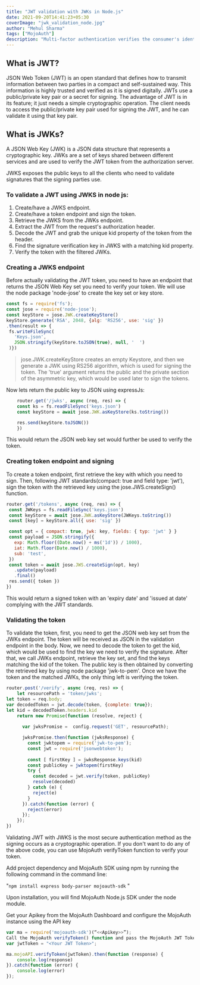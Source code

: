 ```yaml
---
title: "JWT validation with JWKs in Node.js"
date: 2021-09-20T14:41:23+05:30
coverImage: "jwk_validation_node.jpg"
author: "Mehul Sharma"
tags: ["MojoAuth"]
description: "Multi-factor authentication verifies the consumer's identity in multiple steps using different methods. Hence, it provides another layer of security on top of the login credentials."
---
```


## What is JWT?

JSON Web Token (JWT) is an open standard that defines how to transmit information between two parties in a compact and self-sustained way. This information is highly trusted and verified as it is signed digitally. JWTs use a public/private key pair or a secret for signing. The advantage of JWT is in its feature; it just needs a simple cryptographic operation. The client needs to access the public/private key pair used for signing the JWT, and he can validate it using that key pair. 


## What is JWKs?

​​A JSON Web Key (JWK) is a JSON data structure that represents a cryptographic key. JWKs are a set of keys shared between different services and are used to verify the JWT token from the authorization server.

JWKS exposes the public keys to all the clients who need to validate signatures that the signing parties use. 

### To validate a JWT using JWKS in node js:

1. Create/have a JWKS endpoint.
2. Create/have a token endpoint and sign the token.
3. Retrieve the JWKS from the JWKs endpoint. 
4. Extract the JWT from the request's authorization header.
5. Decode the JWT and grab the unique kid property of the token from the header.
6. Find the signature verification key in JWKS with a matching kid property.
7. Verify the token with the filtered JWKs.
 
### Creating a JWKS endpoint 

Before actually validating the JWT token, you need to have an endpoint that returns the JSON Web Key set you need to verify your token. We will use the node package 'node-jose' to create the key set or key store. 

```JavaScript
const fs = require('fs');
const jose = require('node-jose');
const keyStore = jose.JWK.createKeyStore()
keyStore.generate('RSA', 2048, {alg: 'RS256', use: 'sig' })
.then(result => {
 fs.writeFileSync(
   'Keys.json',
   JSON.stringify(keyStore.toJSON(true), null, '  ')
 )})
 ```

> jose.JWK.createKeyStore creates an empty Keystore, and then we generate a JWK using RS256 algorithm, which is used for signing the token. 
The 'true' argument returns the public and the private section of the asymmetric key, which would be used later to sign the tokens.

Now lets return the public key to JSON using expressJs:

```js
	router.get('/jwks', async (req, res) => {
    const ks = fs.readFileSync('keys.json')
    const keyStore = await jose.JWK.asKeyStore(ks.toString())

    res.send(keyStore.toJSON())
    })
```
This would return the JSON web key set would further be used to verify the token. 

### Creating token endpoint and signing

To create a token endpoint, first retrieve the key with which you need to sign. Then, following JWT standards(compact: true and field type: 'jwt'), sign the token with the retrieved key using the jose.JWS.createSign() function.

```js
router.get('/tokens', async (req, res) => {
 const JWKeys = fs.readFileSync('keys.json')
 const keyStore = await jose.JWK.asKeyStore(JWKeys.toString())
 const [key] = keyStore.all({ use: 'sig' })

 const opt = { compact: true, jwk: key, fields: { typ: 'jwt' } }
 const payload = JSON.stringify({
   exp: Math.floor((Date.now() + ms('1d')) / 1000),
   iat: Math.floor(Date.now() / 1000),
   sub: 'test',
 })
 const token = await jose.JWS.createSign(opt, key)
   .update(payload)
   .final()
 res.send({ token })
})
```
This would return a signed token with an 'expiry date' and 'issued at date' complying with the JWT standards.

### Validating the token

To validate the token, first, you need to get the JSON web key set from the JWKs endpoint. The token will be received as JSON in the validation endpoint in the body. Now, we need to decode the token to get the kid, which would be used to find the key we need to verify the signature. After that, we call JWKs endpoint, retrieve the key set, and find the keys matching the kid of the token. The public key is then obtained by converting the retrieved key by using node package 'jwk-to-pem'. Once we have the token and the matched JWKs, the only thing left is verifying the token.

```js 
router.post('/verify', async (req, res) => {
    let resourcePath = 'token/jwks';
let token = req.body; 
var decodedToken = jwt.decode(token, {complete: true});
let kid = decodedToken.headers.kid
    return new Promise(function (resolve, reject) {
	
      var jwksPromise =  config.request('GET', resourcePath);

      jwksPromise.then(function (jwksResponse) {
        const jwktopem = require('jwk-to-pem');
        const jwt = require('jsonwebtoken');
	  
        const [ firstKey ] = jwksResponse.keys(kid)
        const publicKey = jwktopem(firstKey)
        try {
          const decoded = jwt.verify(token, publicKey)
          resolve(decoded)
        } catch (e) {
          reject(e)
        }
      }).catch(function (error) {
        reject(error)
      });
    });
})
```
Validating JWT with JWKS is the most secure authentication method as the signing occurs as a cryptographic operation. If you don't want to do any of the above code, you can use MojoAuth verifyToken function to verify your token. 

Add project dependency and MojoAuth SDK using npm by running the following command in the command line:

"`npm install express body-parser mojoauth-sdk` "

Upon installation, you will find MojoAuth Node.js SDK under the node module.

Get your Apikey from the MojoAuth Dashboard and configure the MojoAuth instance using the API key

```js 
var ma = require('mojoauth-sdk')(“<<Apikey>>”);
Call the MojoAuth verifyToken() function and pass the MojoAuth JWT Token to verify the token.
var jwtToken = "<Your JWT Token>";

ma.mojoAPI.verifyToken(jwtToken).then(function (response) {
    console.log(response)
}).catch(function (error) {
    console.log(error)
});
```







